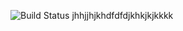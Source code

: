 ![Build Status](https://warm-falls-40412.herokuapp.com/api/v1/elpassion/test_repo/coverages/master.svg)
    jhhjjhjkhdfdfdjkhkjkjkkkk